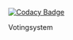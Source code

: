 
[![Codacy Badge](https://api.codacy.com/project/badge/Grade/500a2454411e4606950fffd385c9f820)](https://app.codacy.com/app/OlegDemura/votingsystem?utm_source=github.com&utm_medium=referral&utm_content=OlegDemura/votingsystem&utm_campaign=Badge_Grade_Dashboard)

Votingsystem